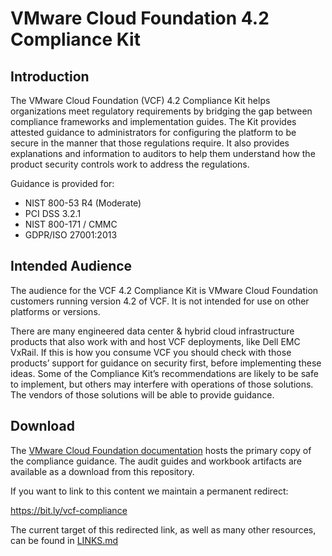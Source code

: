 # VMware Cloud Foundation 4.2 Compliance Kit

## Introduction
The VMware Cloud Foundation (VCF) 4.2 Compliance Kit helps organizations meet regulatory requirements by bridging the gap between compliance frameworks and implementation guides. The Kit provides attested guidance to administrators for configuring the platform to be secure in the manner that those regulations require. It also provides explanations and information to auditors to help them understand how the product security controls work to address the regulations.

Guidance is provided for:

* NIST 800-53 R4 (Moderate)
* PCI DSS 3.2.1
* NIST 800-171 / CMMC
* GDPR/ISO 27001:2013

## Intended Audience
The audience for the VCF 4.2 Compliance Kit is VMware Cloud Foundation customers running version 4.2 of VCF. It is not intended for use on other platforms or versions.

There are many engineered data center & hybrid cloud infrastructure products that also work with and host VCF deployments, like Dell EMC VxRail. If this is how you consume VCF you should check with those products’ support for guidance on security first, before implementing these ideas. Some of the Compliance Kit’s recommendations are likely to be safe to implement, but others may interfere with operations of those solutions. The vendors of those solutions will be able to provide guidance.

## Download
The [VMware Cloud Foundation documentation](https://docs.vmware.com/en/VMware-Cloud-Foundation/index.html) hosts the primary copy of the compliance guidance. The audit guides and workbook artifacts are available as a download from this repository.

If you want to link to this content we maintain a permanent redirect:

https://bit.ly/vcf-compliance

The current target of this redirected link, as well as many other resources, can be found in [LINKS.md](https://github.com/vmware/cloud-infrastructure-security-and-compliance-guidelines/LINKS.md)